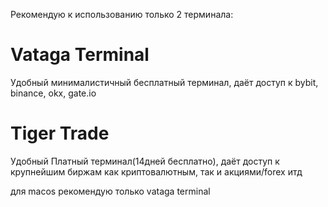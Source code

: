 Рекомендую к использованию только 2 терминала:

# Vataga Terminal
Удобный минималистичный бесплатный терминал, даёт доступ к bybit, binance, okx, gate.io


# Tiger Trade
Удобный Платный терминал(14дней бесплатно), даёт доступ к крупнейшим биржам как криптовалютным, так и акциями/forex итд 

для macos рекомендую только vataga terminal